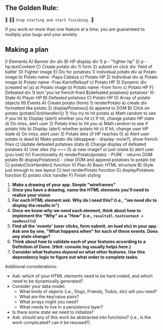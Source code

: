 ## The Golden Rule: 

🦸 🦸‍♂️ `Stop starting and start finishing.` 🏁

If you work on more than one feature at a time, you are guaranteed to multiply your bugs and your anxiety.

## Making a plan

I) Elements
  A) Banner div
  div
    B) HP display div
      1) p - "fighter hp"
      2) p - hp.textContent
    C) Create potato div
      1) form
      2) submit on click
  div 'field of battle'
    D) Fighter image
    E) Div for potatoes
      1) Individual potato div
        a) Potato image
        b) Potato name
          -Papa Cabeza
        c) Potato HP
      2) Individual div
        a) Potato image
        b) Potato name
          -Frau Kartoffelkopf
        c) Potato HP
      3) Dynamic div (created w/ js)
        a) Potato image
        b) Potato name
          -from form
        c) Potato HP
  F) Defeated div
    1) text 'you've french fried ${defeated potatoes} potatoes'
II) State
  A) Player HP
  B) Defeated potatoes
  C) Potato HP
  D) Array of potato objects
III) Events
  A) Create potato (form)
    1) renderPotato
      a) create div formatted like potato
    2) displayPotatoes()
      b) append to DOM
  B) Click on potato (potatoClickHandler())
    1) You try to hit potato
      a) Math.random to see if you hit
      b) Display (alert) whether you hit
      c) If hit, change potato HP state
      d) On miss, alert user
    2) Potato tries to hit you
      a) Math.random to see if potato hits
      b) Display (alert) whether potato hit
      c) If hit, change user HP state
      d) On miss, alert user
    3) Potato dies (if HP reaches 0)
      a) Alert user potato is dead
      b) Make potato die (disappear - display: none?), show french fries
      c) Update defeated potatoes state
      d) Change display of defeated potatoes
    4) User dies (hp === 0)
      a) new image? or just rotate
      b) alert user (you lost)
IV) Functionality
  A) renderPotato(potato) - PURE - returns DOM potato
  B) displayPotatoes() - clear DOM and append potatoes to potato list
  C) potatoClickHandler() function
V) Plan
  A) Basic HTML structure
  B) Style just enough to see layout
  C) test renderPotato function
  D) displayPotatoes function
  E) potato click handler
  F) Finish styling

1) **Make a drawing of your app. Simple "wireframes"**
1) **Once you have a drawing, name the HTML elements you'll need to realize your vision**
1) **For each HTML element ask: Why do I need this? (i.e., "we need div to display the results in")** 
1) **Once we know _why_ we need each element, think about how to implement the "Why" as a "How" (i.e., `resultsEl.textContent = newResults`)**
1) **Find all the 'events' (user clicks, form submit, on load etc) in your app. Ask one by one, "What happens when" for each of these events. Does any state change?**
1) **Think about how to validate each of your features according to a Definition of Done. (Hint: console.log usually helps here.)**
1) **Consider what features _depend_ on what other features. Use this dependency logic to figure out what order to complete tasks.**

Additional considerations:
- Ask: which of your HTML elements need to be hard coded, and which need to be dynamically generated?
- Consider your data model. 
  - What kinds of objects (i.e., Dogs, Friends, Todos, etc) will you need? 
  - What are the key/value pairs? 
  - What arrays might you need? 
  - What needs to live in a persistence layer?
- Is there some state we need to initialize?
- Ask: should any of this work be abstracted into functions? (i.e., is the work complicated? can it be resused?)
